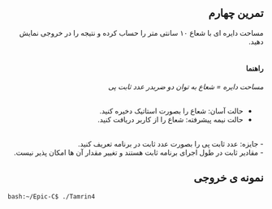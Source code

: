 <div dir="rtl">

## تمرین چهارم
مساحت دایره ای با شعاع ۱۰ سانتی متر را حساب کرده و نتیجه را در خروجی نمایش دهید.<br />
<br />
#### راهنما
*مساحت دایره = شعاع به توان دو ضربدر عدد ثابت پی*<br />
<br />
- حالت آسان: شعاع را بصورت استاتیک دخیره کنید.<br />
- حالت نیمه پیشرفته: شعاع را از کاربر دریافت کنید.<br />
<br />
- جایزه: عدد ثابت پی را بصورت عدد ثابت در برنامه تعریف کنید.<br />
  - مقادیر ثابت در طول اجرای برنامه ثابت هستند و تغییر مقدار آن ها امکان پذیر نیست. 
  
## نمونه ی خروجی

</div>

```bash
bash:~/Epic-C$ ./Tamrin4

```


